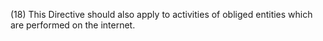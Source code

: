 (18) This Directive should also apply to activities of obliged entities which are performed on the internet.